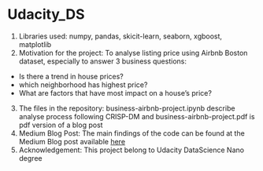 # Udacity_DS
1. Libraries used: numpy, pandas, skicit-learn, seaborn, xgboost, matplotlib
2. Motivation for the project: To analyse listing price using Airbnb Boston dataset, especially to answer 3 business questions:
- Is there a trend in house prices?
- which neighborhood has highest price?
- What are factors that have most impact on a house’s price?
3. The files in the repository: business-airbnb-project.ipynb describe analyse process following CRISP-DM and business-airbnb-project.pdf is pdf version of a blog post
4. Medium Blog Post: The main findings of the code can be found at the Medium Blog post available [here](https://medium.com/@meobenh99/3ad39f8e2399)
5. Acknowledgement: This project belong to Udacity DataScience Nano degree
